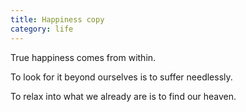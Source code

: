 ```yaml
---
title: Happiness copy
category: life
---
```


True happiness
comes
from within.

To look for it
beyond ourselves
is to suffer
needlessly.

To relax
into what
we already are
is to find
our heaven.


